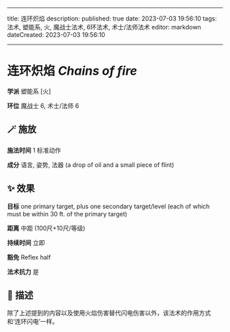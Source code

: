 
---
title: 连环炽焰
description: 
published: true
date: 2023-07-03 19:56:10
tags: 法术, 塑能系, 火, 魔战士法术, 6环法术, 术士/法师法术
editor: markdown
dateCreated: 2023-07-03 19:56:10

---

# **连环炽焰** *Chains of fire*

**学派** 塑能系 \[火\] 

**环位** 魔战士 6, 术士/法师 6

## 🪄 施放

**施法时间** 1 标准动作

**成分** 语言, 姿势, 法器 (a drop of oil and a small piece of flint)

## ✨ 效果 

**目标** one primary target, plus one secondary target/level (each of which must be within 30 ft. of the primary target) 

**距离** 中距 (100尺+10尺/等级)  

**持续时间** 立即 

**豁免** Reflex half

**法术抗力** 是

## 📖 描述

除了上述提到的内容以及使用火焰伤害替代闪电伤害以外，该法术的作用方式和‘连环闪电’一样。
    